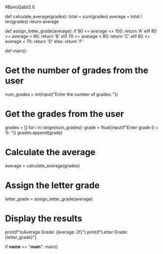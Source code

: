 #BanoQabil2.0

def calculate_average(grades):
  total = sum(grades)
  average = total / len(grades)
  return average

def assign_letter_grade(average):
  if 90 <= average <= 100:
      return 'A'
  elif 80 <= average < 90:
      return 'B'
  elif 70 <= average < 80:
      return 'C'
  elif 60 <= average < 70:
      return 'D'
  else:
      return 'F'

def main():
  # Get the number of grades from the user
  num_grades = int(input("Enter the number of grades: "))

  # Get the grades from the user
  grades = []
  for i in range(num_grades):
      grade = float(input(f"Enter grade {i + 1}: "))
      grades.append(grade)

  # Calculate the average
  average = calculate_average(grades)

  # Assign the letter grade
  letter_grade = assign_letter_grade(average)

  # Display the results
  print(f"\nAverage Grade: {average:.2f}")
  print(f"Letter Grade: {letter_grade}")

if __name__ == "__main__":
  main()
